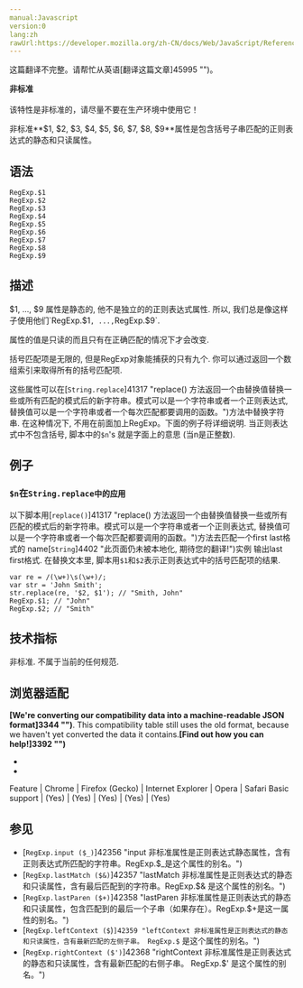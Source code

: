 ```yaml
---
manual:Javascript
version:0
lang:zh
rawUrl:https://developer.mozilla.org/zh-CN/docs/Web/JavaScript/Reference/Global_Objects/RegExp/n#
---
```




这篇翻译不完整。请帮忙从英语[翻译这篇文章]45995 "")。






**非标准**<br></br>该特性是非标准的，请尽量不要在生产环境中使用它！





非标准**$1, $2, $3, $4, $5, $6, $7, $8, $9**属性是包含括号子串匹配的正则表达式的静态和只读属性。


## 语法<a name="语法"></a>

```
RegExp.$1
RegExp.$2
RegExp.$3
RegExp.$4
RegExp.$5
RegExp.$6
RegExp.$7
RegExp.$8
RegExp.$9

```

## 描述<a name="描述"></a>


$1, ..., $9 属性是静态的, 他不是独立的的正则表达式属性. 所以, 我们总是像这样子使用他们`RegExp.$1`, ...,`RegExp.$9`.



属性的值是只读的而且只有在正确匹配的情况下才会改变.



括号匹配项是无限的, 但是RegExp对象能捕获的只有九个. 你可以通过返回一个数组索引来取得所有的括号匹配项.



这些属性可以在[`String.replace`]41317 "replace() 方法返回一个由替换值替换一些或所有匹配的模式后的新字符串。模式可以是一个字符串或者一个正则表达式, 替换值可以是一个字符串或者一个每次匹配都要调用的函数。")方法中替换字符串. 在这种情况下, 不用在前面加上RegExp。下面的例子将详细说明. 当正则表达式中不包含括号, 脚本中的`$n`&#39;s 就是字面上的意思 (当n是正整数).


## 例子<a name="例子"></a>

### `$n`在`String.replace中的应用`<a name="n_在_String.replace中的应用"></a>


以下脚本用[`replace()`]41317 "replace() 方法返回一个由替换值替换一些或所有匹配的模式后的新字符串。模式可以是一个字符串或者一个正则表达式, 替换值可以是一个字符串或者一个每次匹配都要调用的函数。")方法去匹配一个first last格式的 name[`String`]4402 "此页面仍未被本地化, 期待您的翻译!")实例 输出last first格式. 在替换文本里, 脚本用`$1`和`$2`表示正则表达式中的括号匹配项的结果.


```
var re = /(\w+)\s(\w+)/;
var str = 'John Smith';
str.replace(re, '$2, $1'); // "Smith, John"
RegExp.$1; // "John"
RegExp.$2; // "Smith"
```

## 技术指标<a name="技术指标"></a>


非标准. 不属于当前的任何规范.


## 浏览器适配<a name="浏览器适配"></a>


**[We&#39;re converting our compatibility data into a machine-readable JSON format]3344 "")**. This compatibility table still uses the old format, because we haven&#39;t yet converted the data it contains.**[Find out how you can help!]3392 "")**


* 
* 

Feature | Chrome | Firefox (Gecko) | Internet Explorer | Opera | Safari 
Basic support | (Yes) | (Yes) | (Yes) | (Yes) | (Yes) 





## 参见<a name="参见"></a>

* <i></i>[`RegExp.input ($_)`]42356 "input 非标准属性是正则表达式静态属性，含有正则表达式所匹配的字符串。RegExp.$_是这个属性的别名。")
* <i></i>[`RegExp.lastMatch ($&)`]42357 "lastMatch 非标准属性是正则表达式的静态和只读属性，含有最后匹配到的字符串。RegExp.$& 是这个属性的别名。")
* <i></i>[`RegExp.lastParen ($+)`]42358 "lastParen 非标准属性是正则表达式的静态和只读属性，包含匹配到的最后一个子串（如果存在）。RegExp.$+是这一属性的别名。")
* <i></i>[`RegExp.leftContext ($`)`]42359 "leftContext 非标准属性是正则表达式的静态和只读属性，含有最新匹配的左侧子串。 RegExp.$` 是这个属性的别名。")
* <i></i>[`RegExp.rightContext ($')`]42368 "rightContext 非标准属性是正则表达式的静态和只读属性，含有最新匹配的右侧子串。 RegExp.$' 是这个属性的别名。")



